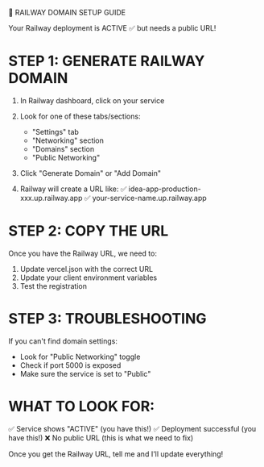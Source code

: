 🚀 RAILWAY DOMAIN SETUP GUIDE

Your Railway deployment is ACTIVE ✅ but needs a public URL!

STEP 1: GENERATE RAILWAY DOMAIN
==============================
1. In Railway dashboard, click on your service
2. Look for one of these tabs/sections:
   - "Settings" tab
   - "Networking" section  
   - "Domains" section
   - "Public Networking"

3. Click "Generate Domain" or "Add Domain"
4. Railway will create a URL like:
   ✅ idea-app-production-xxx.up.railway.app
   ✅ your-service-name.up.railway.app

STEP 2: COPY THE URL
===================
Once you have the Railway URL, we need to:
1. Update vercel.json with the correct URL
2. Update your client environment variables
3. Test the registration

STEP 3: TROUBLESHOOTING
======================
If you can't find domain settings:
- Look for "Public Networking" toggle
- Check if port 5000 is exposed
- Make sure the service is set to "Public"

WHAT TO LOOK FOR:
================
✅ Service shows "ACTIVE" (you have this!)
✅ Deployment successful (you have this!)
❌ No public URL (this is what we need to fix)

Once you get the Railway URL, tell me and I'll update everything!
